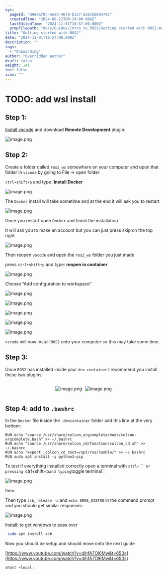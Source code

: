 ```yaml
---
sys:
  pageId: "89e0a78c-4e2b-4070-b327-d28cb0694742"
  createdTime: "2024-08-21T00:24:00.000Z"
  lastEditedTime: "2024-11-01T18:57:00.000Z"
  propFilepath: "docs/Guides/intro_to_ROS2/Getting started with ROS2.md"
title: "Getting started with ROS2"
date: "2024-11-01T18:57:00.000Z"
description: ""
tags:
  - "Onboarding"
author: "Overridden author"
draft: false
weight: 141
toc: false
icon: ""
---
```


# TODO: add wsl install

## Step 1:

[Install vscode](https://code.visualstudio.com/download) and download **Remote Development** plugin:

![image.png](https://prod-files-secure.s3.us-west-2.amazonaws.com/d518164a-d88e-44d1-a4ee-3adb3bd8bce0/efb52993-1881-4a40-b95e-6f020334f022/image.png?X-Amz-Algorithm=AWS4-HMAC-SHA256&X-Amz-Content-Sha256=UNSIGNED-PAYLOAD&X-Amz-Credential=ASIAZI2LB466RMLMTYV7%2F20250301%2Fus-west-2%2Fs3%2Faws4_request&X-Amz-Date=20250301T061021Z&X-Amz-Expires=3600&X-Amz-Security-Token=IQoJb3JpZ2luX2VjEGQaCXVzLXdlc3QtMiJIMEYCIQCI2QxoT2OXJilYa%2Bnir528mOWlcm5YEjMH3jqxAPJYRwIhAPKzcDOz4IgJp%2BZhGPT90qzxjrmlghN7%2FExbUgj3OhSyKogECJ3%2F%2F%2F%2F%2F%2F%2F%2F%2F%2FwEQABoMNjM3NDIzMTgzODA1Igxev7DMNEeCeYbBhSgq3ANLN564ERwk%2BahhlVxnuc%2FM8MyBl0V%2Bw3n8uhKPP11fVzuRj5Ye%2BgoMub5PtIcxEvcQOU6DAyxsUVJbxGjyuY636nceTnIozzhzNGdXMWhln%2F8XOIOsoG5dPVpebqCGW4YJL6I7NXltvavj1NREwSuKGLH%2FBdsHmhKQ3aJynph7l1GRyYneK5nhUoof2D1hZtJ0EK%2FZ30bZfs7udzGFkrEDtfAupH2pgtFsmw3QpRwWMKvsNgBTYFMDWVC4nqx6wBSf9pjCQXuAyYfaFOO0ToBAYeCPSIxOUlEL3eXSBSYWe5HUFShRo%2Bqe%2BtQIqTW6XaI0lwUSm3%2FK5%2FmX70BQb%2BrrgXn8Gy8gz1km%2BoG9JHlzLC7IttyHDrMvkcySg3KBewj7Z6tuOwMikpI%2FbWkQug9K5YWNY60e7aNUvPnCnqEoBLYNR32sTiBKsY32NVmfk8p5%2FJ7eo20x0HuML5Z7sCSKdQdnyLEc%2Fq62mcQ6DrH6uq17X2A%2FQAx1uOva%2FzqVFZLQOg7icwwJHKexupvu1edt4efSzLANbQYB%2FaHRAOtxaFxgtn2OH6eXUg1AOusRogfFFTOr93%2Fcudq8Cfntj6VVSABYEOL2JYje8y1lxcHHah9LHOnGhsiutkWrzjD6kIq%2BBjqkAUg7I0hLZzWpjCoi2fIglLyhuiHeTdfYbJafylvqDm5kwBrKpwcbTz7GcU9L%2FPsfQ4Yy7%2BdjCDdfNzv4ERYqayFw4936Ucrg0ACibaXK384Aq0vf%2FPSHTvmdcauA82lH5h3XNbEIPkM7oaabLM%2Bn0BIROHST2oku30hiQIg8%2FKvSqjENPZAtk%2BpxnwlKPxay7CMqMOg2gEAc9KZOZ9Zkfoe8V23i&X-Amz-Signature=91b6d8a5e8689e38f22f0b14aed1f9a10ce326eb6982aaa40ee57b3a9550b202&X-Amz-SignedHeaders=host&x-id=GetObject)

## Step 2:

Create a folder called `ros2_ws` somewhere on your computer and open that folder in `vscode` by going to File → open folder 

`ctrl+shift+p` and type: **Install Docker**

![image.png](https://prod-files-secure.s3.us-west-2.amazonaws.com/d518164a-d88e-44d1-a4ee-3adb3bd8bce0/2269dc0e-1cd5-47ff-bceb-c04ad9b2eab0/image.png?X-Amz-Algorithm=AWS4-HMAC-SHA256&X-Amz-Content-Sha256=UNSIGNED-PAYLOAD&X-Amz-Credential=ASIAZI2LB466RMLMTYV7%2F20250301%2Fus-west-2%2Fs3%2Faws4_request&X-Amz-Date=20250301T061021Z&X-Amz-Expires=3600&X-Amz-Security-Token=IQoJb3JpZ2luX2VjEGQaCXVzLXdlc3QtMiJIMEYCIQCI2QxoT2OXJilYa%2Bnir528mOWlcm5YEjMH3jqxAPJYRwIhAPKzcDOz4IgJp%2BZhGPT90qzxjrmlghN7%2FExbUgj3OhSyKogECJ3%2F%2F%2F%2F%2F%2F%2F%2F%2F%2FwEQABoMNjM3NDIzMTgzODA1Igxev7DMNEeCeYbBhSgq3ANLN564ERwk%2BahhlVxnuc%2FM8MyBl0V%2Bw3n8uhKPP11fVzuRj5Ye%2BgoMub5PtIcxEvcQOU6DAyxsUVJbxGjyuY636nceTnIozzhzNGdXMWhln%2F8XOIOsoG5dPVpebqCGW4YJL6I7NXltvavj1NREwSuKGLH%2FBdsHmhKQ3aJynph7l1GRyYneK5nhUoof2D1hZtJ0EK%2FZ30bZfs7udzGFkrEDtfAupH2pgtFsmw3QpRwWMKvsNgBTYFMDWVC4nqx6wBSf9pjCQXuAyYfaFOO0ToBAYeCPSIxOUlEL3eXSBSYWe5HUFShRo%2Bqe%2BtQIqTW6XaI0lwUSm3%2FK5%2FmX70BQb%2BrrgXn8Gy8gz1km%2BoG9JHlzLC7IttyHDrMvkcySg3KBewj7Z6tuOwMikpI%2FbWkQug9K5YWNY60e7aNUvPnCnqEoBLYNR32sTiBKsY32NVmfk8p5%2FJ7eo20x0HuML5Z7sCSKdQdnyLEc%2Fq62mcQ6DrH6uq17X2A%2FQAx1uOva%2FzqVFZLQOg7icwwJHKexupvu1edt4efSzLANbQYB%2FaHRAOtxaFxgtn2OH6eXUg1AOusRogfFFTOr93%2Fcudq8Cfntj6VVSABYEOL2JYje8y1lxcHHah9LHOnGhsiutkWrzjD6kIq%2BBjqkAUg7I0hLZzWpjCoi2fIglLyhuiHeTdfYbJafylvqDm5kwBrKpwcbTz7GcU9L%2FPsfQ4Yy7%2BdjCDdfNzv4ERYqayFw4936Ucrg0ACibaXK384Aq0vf%2FPSHTvmdcauA82lH5h3XNbEIPkM7oaabLM%2Bn0BIROHST2oku30hiQIg8%2FKvSqjENPZAtk%2BpxnwlKPxay7CMqMOg2gEAc9KZOZ9Zkfoe8V23i&X-Amz-Signature=6d4b5301969fb60603f5675c388e88a68b4fb8238448bb0ab9fe60f30ce44423&X-Amz-SignedHeaders=host&x-id=GetObject)

The `Docker` install will take sometime and at the end it will ask you to restart

![image.png](https://prod-files-secure.s3.us-west-2.amazonaws.com/d518164a-d88e-44d1-a4ee-3adb3bd8bce0/ed233f78-be33-4b1f-b89c-9c346c0e961e/image.png?X-Amz-Algorithm=AWS4-HMAC-SHA256&X-Amz-Content-Sha256=UNSIGNED-PAYLOAD&X-Amz-Credential=ASIAZI2LB466RMLMTYV7%2F20250301%2Fus-west-2%2Fs3%2Faws4_request&X-Amz-Date=20250301T061021Z&X-Amz-Expires=3600&X-Amz-Security-Token=IQoJb3JpZ2luX2VjEGQaCXVzLXdlc3QtMiJIMEYCIQCI2QxoT2OXJilYa%2Bnir528mOWlcm5YEjMH3jqxAPJYRwIhAPKzcDOz4IgJp%2BZhGPT90qzxjrmlghN7%2FExbUgj3OhSyKogECJ3%2F%2F%2F%2F%2F%2F%2F%2F%2F%2FwEQABoMNjM3NDIzMTgzODA1Igxev7DMNEeCeYbBhSgq3ANLN564ERwk%2BahhlVxnuc%2FM8MyBl0V%2Bw3n8uhKPP11fVzuRj5Ye%2BgoMub5PtIcxEvcQOU6DAyxsUVJbxGjyuY636nceTnIozzhzNGdXMWhln%2F8XOIOsoG5dPVpebqCGW4YJL6I7NXltvavj1NREwSuKGLH%2FBdsHmhKQ3aJynph7l1GRyYneK5nhUoof2D1hZtJ0EK%2FZ30bZfs7udzGFkrEDtfAupH2pgtFsmw3QpRwWMKvsNgBTYFMDWVC4nqx6wBSf9pjCQXuAyYfaFOO0ToBAYeCPSIxOUlEL3eXSBSYWe5HUFShRo%2Bqe%2BtQIqTW6XaI0lwUSm3%2FK5%2FmX70BQb%2BrrgXn8Gy8gz1km%2BoG9JHlzLC7IttyHDrMvkcySg3KBewj7Z6tuOwMikpI%2FbWkQug9K5YWNY60e7aNUvPnCnqEoBLYNR32sTiBKsY32NVmfk8p5%2FJ7eo20x0HuML5Z7sCSKdQdnyLEc%2Fq62mcQ6DrH6uq17X2A%2FQAx1uOva%2FzqVFZLQOg7icwwJHKexupvu1edt4efSzLANbQYB%2FaHRAOtxaFxgtn2OH6eXUg1AOusRogfFFTOr93%2Fcudq8Cfntj6VVSABYEOL2JYje8y1lxcHHah9LHOnGhsiutkWrzjD6kIq%2BBjqkAUg7I0hLZzWpjCoi2fIglLyhuiHeTdfYbJafylvqDm5kwBrKpwcbTz7GcU9L%2FPsfQ4Yy7%2BdjCDdfNzv4ERYqayFw4936Ucrg0ACibaXK384Aq0vf%2FPSHTvmdcauA82lH5h3XNbEIPkM7oaabLM%2Bn0BIROHST2oku30hiQIg8%2FKvSqjENPZAtk%2BpxnwlKPxay7CMqMOg2gEAc9KZOZ9Zkfoe8V23i&X-Amz-Signature=b23ac560677b6e7133c75565dc3875b7163f7055c1df96b259e70ba9c0c8be36&X-Amz-SignedHeaders=host&x-id=GetObject)

Once you restart open `Docker` and finish the installation

It will ask you to make an account but you can just press skip on the top right

![image.png](https://prod-files-secure.s3.us-west-2.amazonaws.com/d518164a-d88e-44d1-a4ee-3adb3bd8bce0/21010ad9-1659-4fd9-9f59-9932a09b2a3d/image.png?X-Amz-Algorithm=AWS4-HMAC-SHA256&X-Amz-Content-Sha256=UNSIGNED-PAYLOAD&X-Amz-Credential=ASIAZI2LB466RMLMTYV7%2F20250301%2Fus-west-2%2Fs3%2Faws4_request&X-Amz-Date=20250301T061021Z&X-Amz-Expires=3600&X-Amz-Security-Token=IQoJb3JpZ2luX2VjEGQaCXVzLXdlc3QtMiJIMEYCIQCI2QxoT2OXJilYa%2Bnir528mOWlcm5YEjMH3jqxAPJYRwIhAPKzcDOz4IgJp%2BZhGPT90qzxjrmlghN7%2FExbUgj3OhSyKogECJ3%2F%2F%2F%2F%2F%2F%2F%2F%2F%2FwEQABoMNjM3NDIzMTgzODA1Igxev7DMNEeCeYbBhSgq3ANLN564ERwk%2BahhlVxnuc%2FM8MyBl0V%2Bw3n8uhKPP11fVzuRj5Ye%2BgoMub5PtIcxEvcQOU6DAyxsUVJbxGjyuY636nceTnIozzhzNGdXMWhln%2F8XOIOsoG5dPVpebqCGW4YJL6I7NXltvavj1NREwSuKGLH%2FBdsHmhKQ3aJynph7l1GRyYneK5nhUoof2D1hZtJ0EK%2FZ30bZfs7udzGFkrEDtfAupH2pgtFsmw3QpRwWMKvsNgBTYFMDWVC4nqx6wBSf9pjCQXuAyYfaFOO0ToBAYeCPSIxOUlEL3eXSBSYWe5HUFShRo%2Bqe%2BtQIqTW6XaI0lwUSm3%2FK5%2FmX70BQb%2BrrgXn8Gy8gz1km%2BoG9JHlzLC7IttyHDrMvkcySg3KBewj7Z6tuOwMikpI%2FbWkQug9K5YWNY60e7aNUvPnCnqEoBLYNR32sTiBKsY32NVmfk8p5%2FJ7eo20x0HuML5Z7sCSKdQdnyLEc%2Fq62mcQ6DrH6uq17X2A%2FQAx1uOva%2FzqVFZLQOg7icwwJHKexupvu1edt4efSzLANbQYB%2FaHRAOtxaFxgtn2OH6eXUg1AOusRogfFFTOr93%2Fcudq8Cfntj6VVSABYEOL2JYje8y1lxcHHah9LHOnGhsiutkWrzjD6kIq%2BBjqkAUg7I0hLZzWpjCoi2fIglLyhuiHeTdfYbJafylvqDm5kwBrKpwcbTz7GcU9L%2FPsfQ4Yy7%2BdjCDdfNzv4ERYqayFw4936Ucrg0ACibaXK384Aq0vf%2FPSHTvmdcauA82lH5h3XNbEIPkM7oaabLM%2Bn0BIROHST2oku30hiQIg8%2FKvSqjENPZAtk%2BpxnwlKPxay7CMqMOg2gEAc9KZOZ9Zkfoe8V23i&X-Amz-Signature=ddd2b2ad6727c7b16bd24602b381f7a42e75a59a5aac0f9c2efc9411c1690913&X-Amz-SignedHeaders=host&x-id=GetObject)

Then reopen `vscode` and open the `ros2_ws` folder you just made

press `ctrl+shift+p` and type: **reopen in container**

![image.png](https://prod-files-secure.s3.us-west-2.amazonaws.com/d518164a-d88e-44d1-a4ee-3adb3bd8bce0/4e93b8c2-41ad-488c-8095-c74205196118/image.png?X-Amz-Algorithm=AWS4-HMAC-SHA256&X-Amz-Content-Sha256=UNSIGNED-PAYLOAD&X-Amz-Credential=ASIAZI2LB466RMLMTYV7%2F20250301%2Fus-west-2%2Fs3%2Faws4_request&X-Amz-Date=20250301T061021Z&X-Amz-Expires=3600&X-Amz-Security-Token=IQoJb3JpZ2luX2VjEGQaCXVzLXdlc3QtMiJIMEYCIQCI2QxoT2OXJilYa%2Bnir528mOWlcm5YEjMH3jqxAPJYRwIhAPKzcDOz4IgJp%2BZhGPT90qzxjrmlghN7%2FExbUgj3OhSyKogECJ3%2F%2F%2F%2F%2F%2F%2F%2F%2F%2FwEQABoMNjM3NDIzMTgzODA1Igxev7DMNEeCeYbBhSgq3ANLN564ERwk%2BahhlVxnuc%2FM8MyBl0V%2Bw3n8uhKPP11fVzuRj5Ye%2BgoMub5PtIcxEvcQOU6DAyxsUVJbxGjyuY636nceTnIozzhzNGdXMWhln%2F8XOIOsoG5dPVpebqCGW4YJL6I7NXltvavj1NREwSuKGLH%2FBdsHmhKQ3aJynph7l1GRyYneK5nhUoof2D1hZtJ0EK%2FZ30bZfs7udzGFkrEDtfAupH2pgtFsmw3QpRwWMKvsNgBTYFMDWVC4nqx6wBSf9pjCQXuAyYfaFOO0ToBAYeCPSIxOUlEL3eXSBSYWe5HUFShRo%2Bqe%2BtQIqTW6XaI0lwUSm3%2FK5%2FmX70BQb%2BrrgXn8Gy8gz1km%2BoG9JHlzLC7IttyHDrMvkcySg3KBewj7Z6tuOwMikpI%2FbWkQug9K5YWNY60e7aNUvPnCnqEoBLYNR32sTiBKsY32NVmfk8p5%2FJ7eo20x0HuML5Z7sCSKdQdnyLEc%2Fq62mcQ6DrH6uq17X2A%2FQAx1uOva%2FzqVFZLQOg7icwwJHKexupvu1edt4efSzLANbQYB%2FaHRAOtxaFxgtn2OH6eXUg1AOusRogfFFTOr93%2Fcudq8Cfntj6VVSABYEOL2JYje8y1lxcHHah9LHOnGhsiutkWrzjD6kIq%2BBjqkAUg7I0hLZzWpjCoi2fIglLyhuiHeTdfYbJafylvqDm5kwBrKpwcbTz7GcU9L%2FPsfQ4Yy7%2BdjCDdfNzv4ERYqayFw4936Ucrg0ACibaXK384Aq0vf%2FPSHTvmdcauA82lH5h3XNbEIPkM7oaabLM%2Bn0BIROHST2oku30hiQIg8%2FKvSqjENPZAtk%2BpxnwlKPxay7CMqMOg2gEAc9KZOZ9Zkfoe8V23i&X-Amz-Signature=b408acc9ecfdfa25977f3c860401bc8e30931b77cf6a493c6b09c2b2042ca8e7&X-Amz-SignedHeaders=host&x-id=GetObject)

Choose “Add configuration to workspace”

![image.png](https://prod-files-secure.s3.us-west-2.amazonaws.com/d518164a-d88e-44d1-a4ee-3adb3bd8bce0/9560b282-5060-4989-ba37-97e7b2c22476/image.png?X-Amz-Algorithm=AWS4-HMAC-SHA256&X-Amz-Content-Sha256=UNSIGNED-PAYLOAD&X-Amz-Credential=ASIAZI2LB466RMLMTYV7%2F20250301%2Fus-west-2%2Fs3%2Faws4_request&X-Amz-Date=20250301T061021Z&X-Amz-Expires=3600&X-Amz-Security-Token=IQoJb3JpZ2luX2VjEGQaCXVzLXdlc3QtMiJIMEYCIQCI2QxoT2OXJilYa%2Bnir528mOWlcm5YEjMH3jqxAPJYRwIhAPKzcDOz4IgJp%2BZhGPT90qzxjrmlghN7%2FExbUgj3OhSyKogECJ3%2F%2F%2F%2F%2F%2F%2F%2F%2F%2FwEQABoMNjM3NDIzMTgzODA1Igxev7DMNEeCeYbBhSgq3ANLN564ERwk%2BahhlVxnuc%2FM8MyBl0V%2Bw3n8uhKPP11fVzuRj5Ye%2BgoMub5PtIcxEvcQOU6DAyxsUVJbxGjyuY636nceTnIozzhzNGdXMWhln%2F8XOIOsoG5dPVpebqCGW4YJL6I7NXltvavj1NREwSuKGLH%2FBdsHmhKQ3aJynph7l1GRyYneK5nhUoof2D1hZtJ0EK%2FZ30bZfs7udzGFkrEDtfAupH2pgtFsmw3QpRwWMKvsNgBTYFMDWVC4nqx6wBSf9pjCQXuAyYfaFOO0ToBAYeCPSIxOUlEL3eXSBSYWe5HUFShRo%2Bqe%2BtQIqTW6XaI0lwUSm3%2FK5%2FmX70BQb%2BrrgXn8Gy8gz1km%2BoG9JHlzLC7IttyHDrMvkcySg3KBewj7Z6tuOwMikpI%2FbWkQug9K5YWNY60e7aNUvPnCnqEoBLYNR32sTiBKsY32NVmfk8p5%2FJ7eo20x0HuML5Z7sCSKdQdnyLEc%2Fq62mcQ6DrH6uq17X2A%2FQAx1uOva%2FzqVFZLQOg7icwwJHKexupvu1edt4efSzLANbQYB%2FaHRAOtxaFxgtn2OH6eXUg1AOusRogfFFTOr93%2Fcudq8Cfntj6VVSABYEOL2JYje8y1lxcHHah9LHOnGhsiutkWrzjD6kIq%2BBjqkAUg7I0hLZzWpjCoi2fIglLyhuiHeTdfYbJafylvqDm5kwBrKpwcbTz7GcU9L%2FPsfQ4Yy7%2BdjCDdfNzv4ERYqayFw4936Ucrg0ACibaXK384Aq0vf%2FPSHTvmdcauA82lH5h3XNbEIPkM7oaabLM%2Bn0BIROHST2oku30hiQIg8%2FKvSqjENPZAtk%2BpxnwlKPxay7CMqMOg2gEAc9KZOZ9Zkfoe8V23i&X-Amz-Signature=f140b8e682c662e1fd382446bf04daf3259af90b15719853459cd08c2079f8a0&X-Amz-SignedHeaders=host&x-id=GetObject)

![image.png](https://prod-files-secure.s3.us-west-2.amazonaws.com/d518164a-d88e-44d1-a4ee-3adb3bd8bce0/2ee63f81-886b-48e8-a553-dc6e5eac99e4/image.png?X-Amz-Algorithm=AWS4-HMAC-SHA256&X-Amz-Content-Sha256=UNSIGNED-PAYLOAD&X-Amz-Credential=ASIAZI2LB466RMLMTYV7%2F20250301%2Fus-west-2%2Fs3%2Faws4_request&X-Amz-Date=20250301T061021Z&X-Amz-Expires=3600&X-Amz-Security-Token=IQoJb3JpZ2luX2VjEGQaCXVzLXdlc3QtMiJIMEYCIQCI2QxoT2OXJilYa%2Bnir528mOWlcm5YEjMH3jqxAPJYRwIhAPKzcDOz4IgJp%2BZhGPT90qzxjrmlghN7%2FExbUgj3OhSyKogECJ3%2F%2F%2F%2F%2F%2F%2F%2F%2F%2FwEQABoMNjM3NDIzMTgzODA1Igxev7DMNEeCeYbBhSgq3ANLN564ERwk%2BahhlVxnuc%2FM8MyBl0V%2Bw3n8uhKPP11fVzuRj5Ye%2BgoMub5PtIcxEvcQOU6DAyxsUVJbxGjyuY636nceTnIozzhzNGdXMWhln%2F8XOIOsoG5dPVpebqCGW4YJL6I7NXltvavj1NREwSuKGLH%2FBdsHmhKQ3aJynph7l1GRyYneK5nhUoof2D1hZtJ0EK%2FZ30bZfs7udzGFkrEDtfAupH2pgtFsmw3QpRwWMKvsNgBTYFMDWVC4nqx6wBSf9pjCQXuAyYfaFOO0ToBAYeCPSIxOUlEL3eXSBSYWe5HUFShRo%2Bqe%2BtQIqTW6XaI0lwUSm3%2FK5%2FmX70BQb%2BrrgXn8Gy8gz1km%2BoG9JHlzLC7IttyHDrMvkcySg3KBewj7Z6tuOwMikpI%2FbWkQug9K5YWNY60e7aNUvPnCnqEoBLYNR32sTiBKsY32NVmfk8p5%2FJ7eo20x0HuML5Z7sCSKdQdnyLEc%2Fq62mcQ6DrH6uq17X2A%2FQAx1uOva%2FzqVFZLQOg7icwwJHKexupvu1edt4efSzLANbQYB%2FaHRAOtxaFxgtn2OH6eXUg1AOusRogfFFTOr93%2Fcudq8Cfntj6VVSABYEOL2JYje8y1lxcHHah9LHOnGhsiutkWrzjD6kIq%2BBjqkAUg7I0hLZzWpjCoi2fIglLyhuiHeTdfYbJafylvqDm5kwBrKpwcbTz7GcU9L%2FPsfQ4Yy7%2BdjCDdfNzv4ERYqayFw4936Ucrg0ACibaXK384Aq0vf%2FPSHTvmdcauA82lH5h3XNbEIPkM7oaabLM%2Bn0BIROHST2oku30hiQIg8%2FKvSqjENPZAtk%2BpxnwlKPxay7CMqMOg2gEAc9KZOZ9Zkfoe8V23i&X-Amz-Signature=af1f22a107c038c9b584062d8d440c2b985a86d0e23e1f7d58b1c2f75b462e71&X-Amz-SignedHeaders=host&x-id=GetObject)

![image.png](https://prod-files-secure.s3.us-west-2.amazonaws.com/d518164a-d88e-44d1-a4ee-3adb3bd8bce0/ae1580b2-b048-407e-aed9-b584224a7a04/image.png?X-Amz-Algorithm=AWS4-HMAC-SHA256&X-Amz-Content-Sha256=UNSIGNED-PAYLOAD&X-Amz-Credential=ASIAZI2LB466RMLMTYV7%2F20250301%2Fus-west-2%2Fs3%2Faws4_request&X-Amz-Date=20250301T061021Z&X-Amz-Expires=3600&X-Amz-Security-Token=IQoJb3JpZ2luX2VjEGQaCXVzLXdlc3QtMiJIMEYCIQCI2QxoT2OXJilYa%2Bnir528mOWlcm5YEjMH3jqxAPJYRwIhAPKzcDOz4IgJp%2BZhGPT90qzxjrmlghN7%2FExbUgj3OhSyKogECJ3%2F%2F%2F%2F%2F%2F%2F%2F%2F%2FwEQABoMNjM3NDIzMTgzODA1Igxev7DMNEeCeYbBhSgq3ANLN564ERwk%2BahhlVxnuc%2FM8MyBl0V%2Bw3n8uhKPP11fVzuRj5Ye%2BgoMub5PtIcxEvcQOU6DAyxsUVJbxGjyuY636nceTnIozzhzNGdXMWhln%2F8XOIOsoG5dPVpebqCGW4YJL6I7NXltvavj1NREwSuKGLH%2FBdsHmhKQ3aJynph7l1GRyYneK5nhUoof2D1hZtJ0EK%2FZ30bZfs7udzGFkrEDtfAupH2pgtFsmw3QpRwWMKvsNgBTYFMDWVC4nqx6wBSf9pjCQXuAyYfaFOO0ToBAYeCPSIxOUlEL3eXSBSYWe5HUFShRo%2Bqe%2BtQIqTW6XaI0lwUSm3%2FK5%2FmX70BQb%2BrrgXn8Gy8gz1km%2BoG9JHlzLC7IttyHDrMvkcySg3KBewj7Z6tuOwMikpI%2FbWkQug9K5YWNY60e7aNUvPnCnqEoBLYNR32sTiBKsY32NVmfk8p5%2FJ7eo20x0HuML5Z7sCSKdQdnyLEc%2Fq62mcQ6DrH6uq17X2A%2FQAx1uOva%2FzqVFZLQOg7icwwJHKexupvu1edt4efSzLANbQYB%2FaHRAOtxaFxgtn2OH6eXUg1AOusRogfFFTOr93%2Fcudq8Cfntj6VVSABYEOL2JYje8y1lxcHHah9LHOnGhsiutkWrzjD6kIq%2BBjqkAUg7I0hLZzWpjCoi2fIglLyhuiHeTdfYbJafylvqDm5kwBrKpwcbTz7GcU9L%2FPsfQ4Yy7%2BdjCDdfNzv4ERYqayFw4936Ucrg0ACibaXK384Aq0vf%2FPSHTvmdcauA82lH5h3XNbEIPkM7oaabLM%2Bn0BIROHST2oku30hiQIg8%2FKvSqjENPZAtk%2BpxnwlKPxay7CMqMOg2gEAc9KZOZ9Zkfoe8V23i&X-Amz-Signature=26cc6c7c73d963f50cb24171933e2449fb2de4076a265b58cc3e2d989e78f582&X-Amz-SignedHeaders=host&x-id=GetObject)

![image.png](https://prod-files-secure.s3.us-west-2.amazonaws.com/d518164a-d88e-44d1-a4ee-3adb3bd8bce0/53255b28-f75e-430f-b9e3-c0ac8577e42b/image.png?X-Amz-Algorithm=AWS4-HMAC-SHA256&X-Amz-Content-Sha256=UNSIGNED-PAYLOAD&X-Amz-Credential=ASIAZI2LB466RMLMTYV7%2F20250301%2Fus-west-2%2Fs3%2Faws4_request&X-Amz-Date=20250301T061021Z&X-Amz-Expires=3600&X-Amz-Security-Token=IQoJb3JpZ2luX2VjEGQaCXVzLXdlc3QtMiJIMEYCIQCI2QxoT2OXJilYa%2Bnir528mOWlcm5YEjMH3jqxAPJYRwIhAPKzcDOz4IgJp%2BZhGPT90qzxjrmlghN7%2FExbUgj3OhSyKogECJ3%2F%2F%2F%2F%2F%2F%2F%2F%2F%2FwEQABoMNjM3NDIzMTgzODA1Igxev7DMNEeCeYbBhSgq3ANLN564ERwk%2BahhlVxnuc%2FM8MyBl0V%2Bw3n8uhKPP11fVzuRj5Ye%2BgoMub5PtIcxEvcQOU6DAyxsUVJbxGjyuY636nceTnIozzhzNGdXMWhln%2F8XOIOsoG5dPVpebqCGW4YJL6I7NXltvavj1NREwSuKGLH%2FBdsHmhKQ3aJynph7l1GRyYneK5nhUoof2D1hZtJ0EK%2FZ30bZfs7udzGFkrEDtfAupH2pgtFsmw3QpRwWMKvsNgBTYFMDWVC4nqx6wBSf9pjCQXuAyYfaFOO0ToBAYeCPSIxOUlEL3eXSBSYWe5HUFShRo%2Bqe%2BtQIqTW6XaI0lwUSm3%2FK5%2FmX70BQb%2BrrgXn8Gy8gz1km%2BoG9JHlzLC7IttyHDrMvkcySg3KBewj7Z6tuOwMikpI%2FbWkQug9K5YWNY60e7aNUvPnCnqEoBLYNR32sTiBKsY32NVmfk8p5%2FJ7eo20x0HuML5Z7sCSKdQdnyLEc%2Fq62mcQ6DrH6uq17X2A%2FQAx1uOva%2FzqVFZLQOg7icwwJHKexupvu1edt4efSzLANbQYB%2FaHRAOtxaFxgtn2OH6eXUg1AOusRogfFFTOr93%2Fcudq8Cfntj6VVSABYEOL2JYje8y1lxcHHah9LHOnGhsiutkWrzjD6kIq%2BBjqkAUg7I0hLZzWpjCoi2fIglLyhuiHeTdfYbJafylvqDm5kwBrKpwcbTz7GcU9L%2FPsfQ4Yy7%2BdjCDdfNzv4ERYqayFw4936Ucrg0ACibaXK384Aq0vf%2FPSHTvmdcauA82lH5h3XNbEIPkM7oaabLM%2Bn0BIROHST2oku30hiQIg8%2FKvSqjENPZAtk%2BpxnwlKPxay7CMqMOg2gEAc9KZOZ9Zkfoe8V23i&X-Amz-Signature=c9111a3f72ab3d079aea2bba41c7ff5e57add5d58c54719e304468ff0df244a6&X-Amz-SignedHeaders=host&x-id=GetObject)

![image.png](https://prod-files-secure.s3.us-west-2.amazonaws.com/d518164a-d88e-44d1-a4ee-3adb3bd8bce0/7c562767-5af9-4ffb-97d1-327bcdf4ee00/image.png?X-Amz-Algorithm=AWS4-HMAC-SHA256&X-Amz-Content-Sha256=UNSIGNED-PAYLOAD&X-Amz-Credential=ASIAZI2LB466RMLMTYV7%2F20250301%2Fus-west-2%2Fs3%2Faws4_request&X-Amz-Date=20250301T061021Z&X-Amz-Expires=3600&X-Amz-Security-Token=IQoJb3JpZ2luX2VjEGQaCXVzLXdlc3QtMiJIMEYCIQCI2QxoT2OXJilYa%2Bnir528mOWlcm5YEjMH3jqxAPJYRwIhAPKzcDOz4IgJp%2BZhGPT90qzxjrmlghN7%2FExbUgj3OhSyKogECJ3%2F%2F%2F%2F%2F%2F%2F%2F%2F%2FwEQABoMNjM3NDIzMTgzODA1Igxev7DMNEeCeYbBhSgq3ANLN564ERwk%2BahhlVxnuc%2FM8MyBl0V%2Bw3n8uhKPP11fVzuRj5Ye%2BgoMub5PtIcxEvcQOU6DAyxsUVJbxGjyuY636nceTnIozzhzNGdXMWhln%2F8XOIOsoG5dPVpebqCGW4YJL6I7NXltvavj1NREwSuKGLH%2FBdsHmhKQ3aJynph7l1GRyYneK5nhUoof2D1hZtJ0EK%2FZ30bZfs7udzGFkrEDtfAupH2pgtFsmw3QpRwWMKvsNgBTYFMDWVC4nqx6wBSf9pjCQXuAyYfaFOO0ToBAYeCPSIxOUlEL3eXSBSYWe5HUFShRo%2Bqe%2BtQIqTW6XaI0lwUSm3%2FK5%2FmX70BQb%2BrrgXn8Gy8gz1km%2BoG9JHlzLC7IttyHDrMvkcySg3KBewj7Z6tuOwMikpI%2FbWkQug9K5YWNY60e7aNUvPnCnqEoBLYNR32sTiBKsY32NVmfk8p5%2FJ7eo20x0HuML5Z7sCSKdQdnyLEc%2Fq62mcQ6DrH6uq17X2A%2FQAx1uOva%2FzqVFZLQOg7icwwJHKexupvu1edt4efSzLANbQYB%2FaHRAOtxaFxgtn2OH6eXUg1AOusRogfFFTOr93%2Fcudq8Cfntj6VVSABYEOL2JYje8y1lxcHHah9LHOnGhsiutkWrzjD6kIq%2BBjqkAUg7I0hLZzWpjCoi2fIglLyhuiHeTdfYbJafylvqDm5kwBrKpwcbTz7GcU9L%2FPsfQ4Yy7%2BdjCDdfNzv4ERYqayFw4936Ucrg0ACibaXK384Aq0vf%2FPSHTvmdcauA82lH5h3XNbEIPkM7oaabLM%2Bn0BIROHST2oku30hiQIg8%2FKvSqjENPZAtk%2BpxnwlKPxay7CMqMOg2gEAc9KZOZ9Zkfoe8V23i&X-Amz-Signature=e9a71850079160244143007ecbe25e3df1c7151d980df862dab0a3b831c3825e&X-Amz-SignedHeaders=host&x-id=GetObject)

`vscode` will now install `ROS2` onto your computer so this may take some time.

## Step 3:

Once `ROS2` has installed inside your `dev-container` I recommend you install these two plugins:

<div style="display: flex;flex-direction: row; column-gap:10px; max-width: 630px;justify-content: center;">
<div>

![image.png](https://prod-files-secure.s3.us-west-2.amazonaws.com/d518164a-d88e-44d1-a4ee-3adb3bd8bce0/3fc3d550-5a54-4ba1-ba6b-faa01cdb7369/image.png?X-Amz-Algorithm=AWS4-HMAC-SHA256&X-Amz-Content-Sha256=UNSIGNED-PAYLOAD&X-Amz-Credential=ASIAZI2LB466TFQSPU53%2F20250301%2Fus-west-2%2Fs3%2Faws4_request&X-Amz-Date=20250301T061025Z&X-Amz-Expires=3600&X-Amz-Security-Token=IQoJb3JpZ2luX2VjEGQaCXVzLXdlc3QtMiJGMEQCID6vqgRW0x4%2FEfeyIDYLAGHtAoYZHxtbUy9sLqfDSgpeAiATBc0vnENAo%2FLMBtMtyQj1hSPPwPRM%2FFeXrwtLuOG10yqIBAid%2F%2F%2F%2F%2F%2F%2F%2F%2F%2F8BEAAaDDYzNzQyMzE4MzgwNSIMKLgrRCDPGsEm4VEcKtwDF3110Hs1qeV6R7DtnLUcxvj7duad3M7E%2BvHPlebhNpzQl6sZEFRFG4DejqJFY0SeyXj5WWJTHACH%2BbnkF7GRGaCUmIBXqGm86beA5%2BckVL8%2BGRFoFD1E1PzNPhnWMd02mEoO10%2BQJdo8rSCq7sm8e3mzyZPYP5gBnUQi4I0sOLpEpXlj8b7S8QJisMljIJGdNRDbuyiTN%2Fn%2BxXY6vTl0XCV7cmJcJsHU3HMeCdg%2Bds%2BqQdOaEFhEb7fhGBIgmaCuIt6IkWyKVpzHXBKC4rterdG5K42ACIVAN5gD8iYGrVq2uV2eGgRV67VD6Jk1X5G0RCW2LdGb2OM6h4SLUFaxr9CxeE2tnjKSttn%2BqHfqNqrN4nFFtudky5At2arZxxpWng6hzey8M4AtEtFJ1K0KUxAcJoMLSdB3sWswMHXRD8DNsyDlGskdZkK6XQ1VecBL2Sy4IPUqQ5SClRiMXI7Ei3QXrD5uzcl%2F5zWEsDVHhkPvBdPnFq5MnVZ4bNvCkzpWRE8ocwLxWWWIpUHfaqPkD8KAaWUrS3nok8bjmPdtJPrOqeo5SW3aLZDRI6ZFNcG7mcZQp6wLRZbbgJiJs6ODQ1NEoCMm7dW6eY2nM9qSiAAUpLek9Bp9UO6uuUUwv5CKvgY6pgEmWrCpICKEMB0YVUfhJ4dd8GlXUgFNMtFsRm3%2FkSIxyvjqexoFEZj5Y2zoPJTNuI1UB%2B%2B%2FpBc4V3JkhpB63QWkcA4tEowP5nuaW0ZtmQBAaBBqUhtzr60U8jkOmsODOEqj4uQM58Z4FopVHBpG5pW%2FJFJbc%2Fkrg1Ae29JTaFfgA40HEMfp8D3aISkmN6kN53VgkPU2tu19fewz9PGcbJxyoCWYRk9g&X-Amz-Signature=40efc2a492d6107b02f4fc79d1661a2ac39a5100be1dcfb5eb6fa854cef38207&X-Amz-SignedHeaders=host&x-id=GetObject)

</div>
<div>

![image.png](https://prod-files-secure.s3.us-west-2.amazonaws.com/d518164a-d88e-44d1-a4ee-3adb3bd8bce0/d994cc66-13c2-4093-a5a3-f84cf4601a82/image.png?X-Amz-Algorithm=AWS4-HMAC-SHA256&X-Amz-Content-Sha256=UNSIGNED-PAYLOAD&X-Amz-Credential=ASIAZI2LB466723TQQ4N%2F20250301%2Fus-west-2%2Fs3%2Faws4_request&X-Amz-Date=20250301T061025Z&X-Amz-Expires=3600&X-Amz-Security-Token=IQoJb3JpZ2luX2VjEGQaCXVzLXdlc3QtMiJIMEYCIQDkH%2FK54qxA0eWOsj%2FO%2FM6R%2FmulbLBWpDKxl1woRzDJVAIhAPcHtXRMm7DELU1cVadMyg1FKrtg4XvcGhWqpFm%2B1AekKogECJ3%2F%2F%2F%2F%2F%2F%2F%2F%2F%2FwEQABoMNjM3NDIzMTgzODA1IgwAmC22W0l93%2Bc7068q3ANQifrJDU0cdyiC3zbGy%2Fnny%2BdOAglC6xquGGO1DCzP4QKkGyI8PT%2FtknBbXFwpPWAXgpONfOO4oyRjICF0s%2FDbq8l6eledzZLSmjYlDxVUcfLcTup9uV%2FljGe3X%2FuSqqiEHQc681J1LPKIcJHUyu0pEpzvsBWO3pS7RY4wXynjeFPT0fGTAQNMCF01580pAQbXzXsIPdCz2EJDLVLEZ2U5%2Br%2BvAFHQwXyySdVDU0dHIh7XdraFfhIRPsk6GaX5v%2Bo3VcEC8oDODIlc9q27DI%2ByFPckoj73KqxSd%2BxkhYY4pjoI6BXOXyTuFignghCUpMK0OQIJZQrnqVkvniOSAuWU8bMeyvD2x6%2BoSC4gVY2eaje4Ap2U8mCTl28fqT9NK1QNJbMC90UkN4jXq%2FgJiA2mu%2FcmSjD45sV9%2BqHIEF%2BlIZt7HlrQ5%2BnUGpEg10QvM4vv0%2FzXLYLkPRgEwuk3zMY1uxJC1Dkmqz22qFHfblEWpg1zEInv0sftLhswz4gFRFaus4a4mK9WJnahgcbXSx1TgQIx8Nz8CVwmONYQ4M%2FgxKbxPeCzJDw9BE3zVD8uZPiDlHdJPNzztpOdXh2JoQWXZC%2Bqw0NcS2MWOuM8z7S9WX5EC57%2F6FHPS8lbNzCqkIq%2BBjqkATVVgcVjvIt8vT9PnqKcyXMG9Sk0oeLSQTeTGZYBhFVls8reu2JJHzxwec%2BBwk4fU3v8WRtwsRmVa2%2FCMmihyTo8UVFwHZRWMcFNDWddnAQvjFP%2FLnv4oLuFvwqbteoPbgyEnmMQXhR4FnHVexirBsdQKe5OjNmgenOWOQuvJjOVJbEoFa4ZQjJxnrXDVIGzDjze0sy1%2FMUO1GqYL%2BQe453TGMYK&X-Amz-Signature=673854eb882b023d16967f34a85a4405611e237a5e4d746550bede4fd8b69313&X-Amz-SignedHeaders=host&x-id=GetObject)

</div>
</div>

## Step 4: add to `.bashrc`

In the `Docker` file inside the `.devcontainer` folder add this line at the very bottom: 

```docker
RUN echo "source /usr/share/colcon_argcomplete/hook/colcon-argcomplete.bash" >> ~/.bashrc
RUN echo "source /usr/share/colcon_cd/function/colcon_cd.sh" >> ~/.bashrc
RUN echo "export _colcon_cd_root=/opt/ros/humble/" >> ~/.bashrc
RUN sudo apt install -y python3-pip 
```

To test if everything installed correctly open a terminal with `ctrl+`` or pressing `ctrl+shift+p` and typing `toggle terminal`:

![image.png](https://prod-files-secure.s3.us-west-2.amazonaws.com/d518164a-d88e-44d1-a4ee-3adb3bd8bce0/6a4943d8-b04e-4c02-9a58-775f3384d1a5/image.png?X-Amz-Algorithm=AWS4-HMAC-SHA256&X-Amz-Content-Sha256=UNSIGNED-PAYLOAD&X-Amz-Credential=ASIAZI2LB466RMLMTYV7%2F20250301%2Fus-west-2%2Fs3%2Faws4_request&X-Amz-Date=20250301T061021Z&X-Amz-Expires=3600&X-Amz-Security-Token=IQoJb3JpZ2luX2VjEGQaCXVzLXdlc3QtMiJIMEYCIQCI2QxoT2OXJilYa%2Bnir528mOWlcm5YEjMH3jqxAPJYRwIhAPKzcDOz4IgJp%2BZhGPT90qzxjrmlghN7%2FExbUgj3OhSyKogECJ3%2F%2F%2F%2F%2F%2F%2F%2F%2F%2FwEQABoMNjM3NDIzMTgzODA1Igxev7DMNEeCeYbBhSgq3ANLN564ERwk%2BahhlVxnuc%2FM8MyBl0V%2Bw3n8uhKPP11fVzuRj5Ye%2BgoMub5PtIcxEvcQOU6DAyxsUVJbxGjyuY636nceTnIozzhzNGdXMWhln%2F8XOIOsoG5dPVpebqCGW4YJL6I7NXltvavj1NREwSuKGLH%2FBdsHmhKQ3aJynph7l1GRyYneK5nhUoof2D1hZtJ0EK%2FZ30bZfs7udzGFkrEDtfAupH2pgtFsmw3QpRwWMKvsNgBTYFMDWVC4nqx6wBSf9pjCQXuAyYfaFOO0ToBAYeCPSIxOUlEL3eXSBSYWe5HUFShRo%2Bqe%2BtQIqTW6XaI0lwUSm3%2FK5%2FmX70BQb%2BrrgXn8Gy8gz1km%2BoG9JHlzLC7IttyHDrMvkcySg3KBewj7Z6tuOwMikpI%2FbWkQug9K5YWNY60e7aNUvPnCnqEoBLYNR32sTiBKsY32NVmfk8p5%2FJ7eo20x0HuML5Z7sCSKdQdnyLEc%2Fq62mcQ6DrH6uq17X2A%2FQAx1uOva%2FzqVFZLQOg7icwwJHKexupvu1edt4efSzLANbQYB%2FaHRAOtxaFxgtn2OH6eXUg1AOusRogfFFTOr93%2Fcudq8Cfntj6VVSABYEOL2JYje8y1lxcHHah9LHOnGhsiutkWrzjD6kIq%2BBjqkAUg7I0hLZzWpjCoi2fIglLyhuiHeTdfYbJafylvqDm5kwBrKpwcbTz7GcU9L%2FPsfQ4Yy7%2BdjCDdfNzv4ERYqayFw4936Ucrg0ACibaXK384Aq0vf%2FPSHTvmdcauA82lH5h3XNbEIPkM7oaabLM%2Bn0BIROHST2oku30hiQIg8%2FKvSqjENPZAtk%2BpxnwlKPxay7CMqMOg2gEAc9KZOZ9Zkfoe8V23i&X-Amz-Signature=7a3cba429994a93509891d55f37da07239c2a719143b04c8f53790fdb92b64dc&X-Amz-SignedHeaders=host&x-id=GetObject)

then 

Then type `lsb_release -a` and `echo $ROS_DISTRO` in the command prompt and you should get similar responses:

![image.png](https://prod-files-secure.s3.us-west-2.amazonaws.com/d518164a-d88e-44d1-a4ee-3adb3bd8bce0/3e635dec-a805-4e85-8b9e-d000e5b71a4e/image.png?X-Amz-Algorithm=AWS4-HMAC-SHA256&X-Amz-Content-Sha256=UNSIGNED-PAYLOAD&X-Amz-Credential=ASIAZI2LB466RMLMTYV7%2F20250301%2Fus-west-2%2Fs3%2Faws4_request&X-Amz-Date=20250301T061021Z&X-Amz-Expires=3600&X-Amz-Security-Token=IQoJb3JpZ2luX2VjEGQaCXVzLXdlc3QtMiJIMEYCIQCI2QxoT2OXJilYa%2Bnir528mOWlcm5YEjMH3jqxAPJYRwIhAPKzcDOz4IgJp%2BZhGPT90qzxjrmlghN7%2FExbUgj3OhSyKogECJ3%2F%2F%2F%2F%2F%2F%2F%2F%2F%2FwEQABoMNjM3NDIzMTgzODA1Igxev7DMNEeCeYbBhSgq3ANLN564ERwk%2BahhlVxnuc%2FM8MyBl0V%2Bw3n8uhKPP11fVzuRj5Ye%2BgoMub5PtIcxEvcQOU6DAyxsUVJbxGjyuY636nceTnIozzhzNGdXMWhln%2F8XOIOsoG5dPVpebqCGW4YJL6I7NXltvavj1NREwSuKGLH%2FBdsHmhKQ3aJynph7l1GRyYneK5nhUoof2D1hZtJ0EK%2FZ30bZfs7udzGFkrEDtfAupH2pgtFsmw3QpRwWMKvsNgBTYFMDWVC4nqx6wBSf9pjCQXuAyYfaFOO0ToBAYeCPSIxOUlEL3eXSBSYWe5HUFShRo%2Bqe%2BtQIqTW6XaI0lwUSm3%2FK5%2FmX70BQb%2BrrgXn8Gy8gz1km%2BoG9JHlzLC7IttyHDrMvkcySg3KBewj7Z6tuOwMikpI%2FbWkQug9K5YWNY60e7aNUvPnCnqEoBLYNR32sTiBKsY32NVmfk8p5%2FJ7eo20x0HuML5Z7sCSKdQdnyLEc%2Fq62mcQ6DrH6uq17X2A%2FQAx1uOva%2FzqVFZLQOg7icwwJHKexupvu1edt4efSzLANbQYB%2FaHRAOtxaFxgtn2OH6eXUg1AOusRogfFFTOr93%2Fcudq8Cfntj6VVSABYEOL2JYje8y1lxcHHah9LHOnGhsiutkWrzjD6kIq%2BBjqkAUg7I0hLZzWpjCoi2fIglLyhuiHeTdfYbJafylvqDm5kwBrKpwcbTz7GcU9L%2FPsfQ4Yy7%2BdjCDdfNzv4ERYqayFw4936Ucrg0ACibaXK384Aq0vf%2FPSHTvmdcauA82lH5h3XNbEIPkM7oaabLM%2Bn0BIROHST2oku30hiQIg8%2FKvSqjENPZAtk%2BpxnwlKPxay7CMqMOg2gEAc9KZOZ9Zkfoe8V23i&X-Amz-Signature=4482abee7cc616a6b3fba3c7a00bda063515929d02dfac2f39be0c5be6b53fb3&X-Amz-SignedHeaders=host&x-id=GetObject)

Install:  to get windows to pass over

```bash
 sudo apt install xcb
```

Now you should be setup and should move onto the next guide 

[https://www.youtube.com/watch?v=dihfA7Ol6Mw&t=650s](https://www.youtube.com/watch?v=dihfA7Ol6Mw&t=650s)

```python
xhost +local:
```
